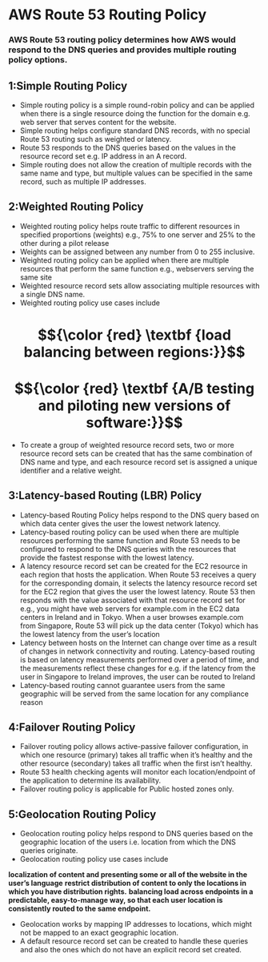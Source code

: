 # AWS Route 53 Routing Policy
### AWS Route 53 routing policy determines how AWS would respond to the DNS queries and provides multiple routing policy options.

## 1:Simple Routing Policy
- Simple routing policy is a simple round-robin policy and can be applied when there is a single resource doing the function for the domain e.g. web server that serves content for the website.
- Simple routing helps configure standard DNS records, with no special Route 53 routing such as weighted or latency.
- Route 53 responds to the DNS queries based on the values in the resource record set e.g. IP address in an A record.
- Simple routing does not allow the creation of multiple records with the same name and type, but multiple values can be specified in the same record, such as multiple IP addresses.

## 2:Weighted Routing Policy
- Weighted routing policy helps route traffic to different resources in specified proportions (weights) e.g., 75% to one server and 25% to the other during a pilot release
- Weights can be assigned between any number from 0 to 255 inclusive.
- Weighted routing policy can be applied when there are multiple resources that perform the same function e.g., webservers serving the same site
- Weighted resource record sets allow associating multiple resources with a single DNS name.
- Weighted routing policy use cases include
  
# $${\color {red} \textbf {load balancing between regions:}}$$
# $${\color {red} \textbf {A/B testing and piloting new versions of software:}}$$

- To create a group of weighted resource record sets, two or more resource record sets can be created that has the same combination of DNS name and type, and each resource record set is assigned a unique identifier and a relative weight.

## 3:Latency-based Routing (LBR) Policy
- Latency-based Routing Policy helps respond to the DNS query based on which data center gives the user the lowest network latency.
- Latency-based routing policy can be used when there are multiple resources performing the same function and Route 53 needs to be configured to respond to the DNS queries with the resources that provide the fastest response with the lowest latency.
- A latency resource record set can be created for the EC2 resource in each region that hosts the application. When Route 53 receives a query for the corresponding domain, it selects the latency resource record set for the EC2 region that gives the user the lowest latency. Route 53 then responds with the value associated with that resource record set for e.g., you might have web servers for example.com in the EC2 data centers in Ireland and in Tokyo. When a user browses example.com from Singapore, Route 53 will pick up the data center (Tokyo) which has the lowest latency from the user’s location
- Latency between hosts on the Internet can change over time as a result of changes in network connectivity and routing. Latency-based routing is based on latency measurements performed over a period of time, and the measurements reflect these changes for e.g. if the latency from the user in Singapore to Ireland improves, the user can be routed to Ireland
- Latency-based routing cannot guarantee users from the same geographic will be served from the same location for any compliance reason

## 4:Failover Routing Policy
- Failover routing policy allows active-passive failover configuration, in which one resource (primary) takes all traffic when it’s healthy and the other resource (secondary) takes all traffic when the first isn’t healthy.
- Route 53 health checking agents will monitor each location/endpoint of the application to determine its availability.
- Failover routing policy is applicable for Public hosted zones only.

## 5:Geolocation Routing Policy
- Geolocation routing policy helps respond to DNS queries based on the geographic location of the users i.e. location from which the DNS queries originate.
- Geolocation routing policy use cases include
  
**localization of content and presenting some or all of the website in the user’s language**
**restrict distribution of content to only the locations in which you have distribution rights.**
**balancing load across endpoints in a predictable, easy-to-manage way, so that each user location is consistently routed to the same endpoint.**
  
- Geolocation works by mapping IP addresses to locations, which might not be mapped to an exact geographic location.
- A default resource record set can be created to handle these queries and also the ones which do not have an explicit record set created.
